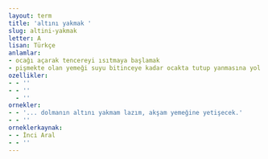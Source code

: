 ```yaml
---
layout: term
title: 'altını yakmak '
slug: altini-yakmak
letter: A
lisan: Türkçe
anlamlar:
- ocağı açarak tencereyi ısıtmaya başlamak
- pişmekte olan yemeği suyu bitinceye kadar ocakta tutup yanmasına yol açmak
ozellikler:
- - ''
- - ''
  - ''
ornekler:
- - '... dolmanın altını yakmam lazım, akşam yemeğine yetişecek.'
- - ''
orneklerkaynak:
- - İnci Aral
- - ''
---
```

